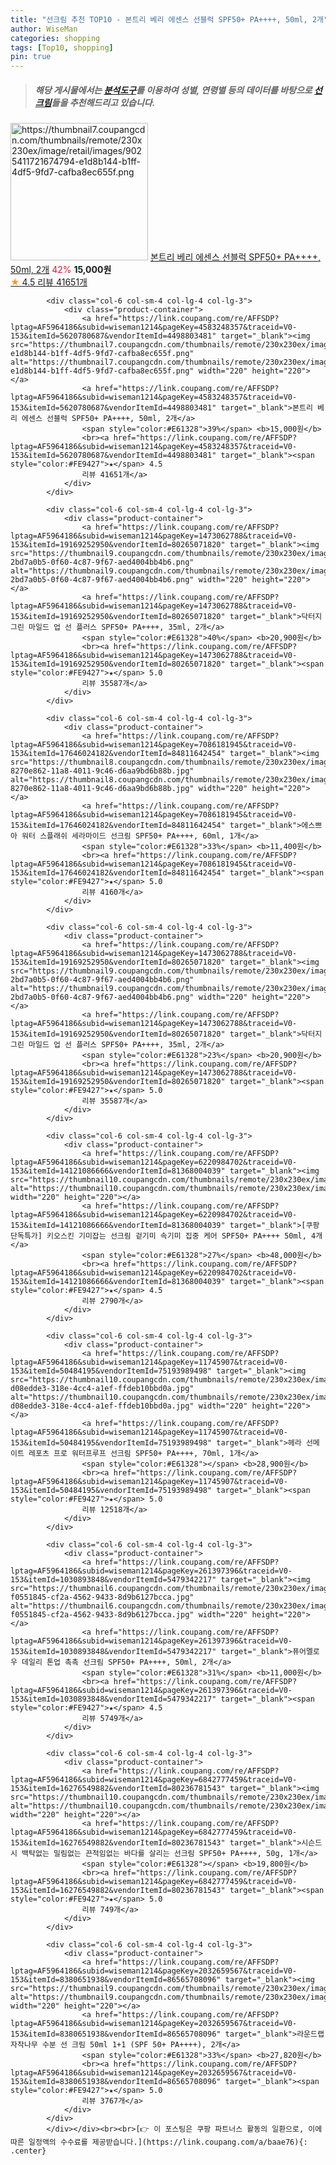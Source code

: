 ```yaml
---
title: "선크림 추천 TOP10 - 본트리 베리 에센스 선블럭 SPF50+ PA++++, 50ml, 2개"
author: WiseMan
categories: shopping
tags: [Top10, shopping]
pin: true
---
```


> ##### 해당 게시물에서는 [**분석도구**](https://itemscout.io/)를 이용하여 **성별**, **연령별** 등의 데이터를 바탕으로 [**선크림**](https://link.coupang.com/a/baae76)들을 추천해드리고 있습니다.
<div class="container"><div class="row">
            <div class="col-6 col-sm-4 col-lg-4 col-lg-3">
                <div class="product-container">
                    <a href="https://link.coupang.com/re/AFFSDP?lptag=AF5964186&subid=wiseman1214&pageKey=4583248357&traceid=V0-153&itemId=5620780687&vendorItemId=4498803481" target="_blank"><img src="https://thumbnail7.coupangcdn.com/thumbnails/remote/230x230ex/image/retail/images/9025411721674794-e1d8b144-b1ff-4df5-9fd7-cafba8ec655f.png" alt="https://thumbnail7.coupangcdn.com/thumbnails/remote/230x230ex/image/retail/images/9025411721674794-e1d8b144-b1ff-4df5-9fd7-cafba8ec655f.png" width="220" height="220"></a>
                    <a href="https://link.coupang.com/re/AFFSDP?lptag=AF5964186&subid=wiseman1214&pageKey=4583248357&traceid=V0-153&itemId=5620780687&vendorItemId=4498803481" target="_blank">본트리 베리 에센스 선블럭 SPF50+ PA++++, 50ml, 2개</a>
                    <span style="color:#E61328">42%</span> <b>15,000원</b>
                    <br><a href="https://link.coupang.com/re/AFFSDP?lptag=AF5964186&subid=wiseman1214&pageKey=4583248357&traceid=V0-153&itemId=5620780687&vendorItemId=4498803481" target="_blank"><span style="color:#FE9427">★</span> 4.5
                    리뷰 41651개</a>
                </div>
            </div>
            
            <div class="col-6 col-sm-4 col-lg-4 col-lg-3">
                <div class="product-container">
                    <a href="https://link.coupang.com/re/AFFSDP?lptag=AF5964186&subid=wiseman1214&pageKey=4583248357&traceid=V0-153&itemId=5620780687&vendorItemId=4498803481" target="_blank"><img src="https://thumbnail7.coupangcdn.com/thumbnails/remote/230x230ex/image/retail/images/9025411721674794-e1d8b144-b1ff-4df5-9fd7-cafba8ec655f.png" alt="https://thumbnail7.coupangcdn.com/thumbnails/remote/230x230ex/image/retail/images/9025411721674794-e1d8b144-b1ff-4df5-9fd7-cafba8ec655f.png" width="220" height="220"></a>
                    <a href="https://link.coupang.com/re/AFFSDP?lptag=AF5964186&subid=wiseman1214&pageKey=4583248357&traceid=V0-153&itemId=5620780687&vendorItemId=4498803481" target="_blank">본트리 베리 에센스 선블럭 SPF50+ PA++++, 50ml, 2개</a>
                    <span style="color:#E61328">39%</span> <b>15,000원</b>
                    <br><a href="https://link.coupang.com/re/AFFSDP?lptag=AF5964186&subid=wiseman1214&pageKey=4583248357&traceid=V0-153&itemId=5620780687&vendorItemId=4498803481" target="_blank"><span style="color:#FE9427">★</span> 4.5
                    리뷰 41651개</a>
                </div>
            </div>
            
            <div class="col-6 col-sm-4 col-lg-4 col-lg-3">
                <div class="product-container">
                    <a href="https://link.coupang.com/re/AFFSDP?lptag=AF5964186&subid=wiseman1214&pageKey=1473062788&traceid=V0-153&itemId=19169252950&vendorItemId=80265071820" target="_blank"><img src="https://thumbnail9.coupangcdn.com/thumbnails/remote/230x230ex/image/retail/images/321740849130073-2bd7a0b5-0f60-4c87-9f67-aed4004bb4b6.png" alt="https://thumbnail9.coupangcdn.com/thumbnails/remote/230x230ex/image/retail/images/321740849130073-2bd7a0b5-0f60-4c87-9f67-aed4004bb4b6.png" width="220" height="220"></a>
                    <a href="https://link.coupang.com/re/AFFSDP?lptag=AF5964186&subid=wiseman1214&pageKey=1473062788&traceid=V0-153&itemId=19169252950&vendorItemId=80265071820" target="_blank">닥터지 그린 마일드 업 선 플러스 SPF50+ PA++++, 35ml, 2개</a>
                    <span style="color:#E61328">40%</span> <b>20,900원</b>
                    <br><a href="https://link.coupang.com/re/AFFSDP?lptag=AF5964186&subid=wiseman1214&pageKey=1473062788&traceid=V0-153&itemId=19169252950&vendorItemId=80265071820" target="_blank"><span style="color:#FE9427">★</span> 5.0
                    리뷰 35587개</a>
                </div>
            </div>
            
            <div class="col-6 col-sm-4 col-lg-4 col-lg-3">
                <div class="product-container">
                    <a href="https://link.coupang.com/re/AFFSDP?lptag=AF5964186&subid=wiseman1214&pageKey=7086181945&traceid=V0-153&itemId=17646024182&vendorItemId=84811642454" target="_blank"><img src="https://thumbnail8.coupangcdn.com/thumbnails/remote/230x230ex/image/retail/images/1259350980702319-8270e862-11a8-4011-9c46-d6aa9bd6b88b.jpg" alt="https://thumbnail8.coupangcdn.com/thumbnails/remote/230x230ex/image/retail/images/1259350980702319-8270e862-11a8-4011-9c46-d6aa9bd6b88b.jpg" width="220" height="220"></a>
                    <a href="https://link.coupang.com/re/AFFSDP?lptag=AF5964186&subid=wiseman1214&pageKey=7086181945&traceid=V0-153&itemId=17646024182&vendorItemId=84811642454" target="_blank">에스쁘아 워터 스플래쉬 세라마이드 선크림 SPF50+ PA++++, 60ml, 1개</a>
                    <span style="color:#E61328">33%</span> <b>11,400원</b>
                    <br><a href="https://link.coupang.com/re/AFFSDP?lptag=AF5964186&subid=wiseman1214&pageKey=7086181945&traceid=V0-153&itemId=17646024182&vendorItemId=84811642454" target="_blank"><span style="color:#FE9427">★</span> 5.0
                    리뷰 4160개</a>
                </div>
            </div>
            
            <div class="col-6 col-sm-4 col-lg-4 col-lg-3">
                <div class="product-container">
                    <a href="https://link.coupang.com/re/AFFSDP?lptag=AF5964186&subid=wiseman1214&pageKey=1473062788&traceid=V0-153&itemId=19169252950&vendorItemId=80265071820" target="_blank"><img src="https://thumbnail9.coupangcdn.com/thumbnails/remote/230x230ex/image/retail/images/321740849130073-2bd7a0b5-0f60-4c87-9f67-aed4004bb4b6.png" alt="https://thumbnail9.coupangcdn.com/thumbnails/remote/230x230ex/image/retail/images/321740849130073-2bd7a0b5-0f60-4c87-9f67-aed4004bb4b6.png" width="220" height="220"></a>
                    <a href="https://link.coupang.com/re/AFFSDP?lptag=AF5964186&subid=wiseman1214&pageKey=1473062788&traceid=V0-153&itemId=19169252950&vendorItemId=80265071820" target="_blank">닥터지 그린 마일드 업 선 플러스 SPF50+ PA++++, 35ml, 2개</a>
                    <span style="color:#E61328">23%</span> <b>20,900원</b>
                    <br><a href="https://link.coupang.com/re/AFFSDP?lptag=AF5964186&subid=wiseman1214&pageKey=1473062788&traceid=V0-153&itemId=19169252950&vendorItemId=80265071820" target="_blank"><span style="color:#FE9427">★</span> 5.0
                    리뷰 35587개</a>
                </div>
            </div>
            
            <div class="col-6 col-sm-4 col-lg-4 col-lg-3">
                <div class="product-container">
                    <a href="https://link.coupang.com/re/AFFSDP?lptag=AF5964186&subid=wiseman1214&pageKey=6220984702&traceid=V0-153&itemId=14121086666&vendorItemId=81368004039" target="_blank"><img src="https://thumbnail10.coupangcdn.com/thumbnails/remote/230x230ex/image/vendor_inventory/73ff/06bd0a2f3045d93ae4bea9fd37d6fedd992ac7760a9d411f014bce8f0022.jpg" alt="https://thumbnail10.coupangcdn.com/thumbnails/remote/230x230ex/image/vendor_inventory/73ff/06bd0a2f3045d93ae4bea9fd37d6fedd992ac7760a9d411f014bce8f0022.jpg" width="220" height="220"></a>
                    <a href="https://link.coupang.com/re/AFFSDP?lptag=AF5964186&subid=wiseman1214&pageKey=6220984702&traceid=V0-153&itemId=14121086666&vendorItemId=81368004039" target="_blank">[쿠팡단독특가] 키오스킨 기미잡는 선크림 겉기미 속기미 집중 케어 SPF50+ PA++++ 50ml, 4개</a>
                    <span style="color:#E61328">27%</span> <b>48,000원</b>
                    <br><a href="https://link.coupang.com/re/AFFSDP?lptag=AF5964186&subid=wiseman1214&pageKey=6220984702&traceid=V0-153&itemId=14121086666&vendorItemId=81368004039" target="_blank"><span style="color:#FE9427">★</span> 4.5
                    리뷰 2790개</a>
                </div>
            </div>
            
            <div class="col-6 col-sm-4 col-lg-4 col-lg-3">
                <div class="product-container">
                    <a href="https://link.coupang.com/re/AFFSDP?lptag=AF5964186&subid=wiseman1214&pageKey=11745907&traceid=V0-153&itemId=50484195&vendorItemId=75193989498" target="_blank"><img src="https://thumbnail10.coupangcdn.com/thumbnails/remote/230x230ex/image/retail/images/8564168547424630-d08edde3-318e-4cc4-a1ef-ffdeb10bbd0a.jpg" alt="https://thumbnail10.coupangcdn.com/thumbnails/remote/230x230ex/image/retail/images/8564168547424630-d08edde3-318e-4cc4-a1ef-ffdeb10bbd0a.jpg" width="220" height="220"></a>
                    <a href="https://link.coupang.com/re/AFFSDP?lptag=AF5964186&subid=wiseman1214&pageKey=11745907&traceid=V0-153&itemId=50484195&vendorItemId=75193989498" target="_blank">헤라 선메이트 레포츠 프로 워터프루프 선크림 SPF50+ PA++++, 70ml, 1개</a>
                    <span style="color:#E61328"></span> <b>28,900원</b>
                    <br><a href="https://link.coupang.com/re/AFFSDP?lptag=AF5964186&subid=wiseman1214&pageKey=11745907&traceid=V0-153&itemId=50484195&vendorItemId=75193989498" target="_blank"><span style="color:#FE9427">★</span> 5.0
                    리뷰 12518개</a>
                </div>
            </div>
            
            <div class="col-6 col-sm-4 col-lg-4 col-lg-3">
                <div class="product-container">
                    <a href="https://link.coupang.com/re/AFFSDP?lptag=AF5964186&subid=wiseman1214&pageKey=261397396&traceid=V0-153&itemId=1030893848&vendorItemId=5479342217" target="_blank"><img src="https://thumbnail6.coupangcdn.com/thumbnails/remote/230x230ex/image/retail/images/3742451011626757-f0551845-cf2a-4562-9433-8d9b6127bcca.jpg" alt="https://thumbnail6.coupangcdn.com/thumbnails/remote/230x230ex/image/retail/images/3742451011626757-f0551845-cf2a-4562-9433-8d9b6127bcca.jpg" width="220" height="220"></a>
                    <a href="https://link.coupang.com/re/AFFSDP?lptag=AF5964186&subid=wiseman1214&pageKey=261397396&traceid=V0-153&itemId=1030893848&vendorItemId=5479342217" target="_blank">퓨어멜로우 데일리 톤업 촉촉 선크림 SPF50+ PA++++, 50ml, 2개</a>
                    <span style="color:#E61328">31%</span> <b>11,000원</b>
                    <br><a href="https://link.coupang.com/re/AFFSDP?lptag=AF5964186&subid=wiseman1214&pageKey=261397396&traceid=V0-153&itemId=1030893848&vendorItemId=5479342217" target="_blank"><span style="color:#FE9427">★</span> 4.5
                    리뷰 5749개</a>
                </div>
            </div>
            
            <div class="col-6 col-sm-4 col-lg-4 col-lg-3">
                <div class="product-container">
                    <a href="https://link.coupang.com/re/AFFSDP?lptag=AF5964186&subid=wiseman1214&pageKey=6842777459&traceid=V0-153&itemId=16276549882&vendorItemId=80236781543" target="_blank"><img src="https://thumbnail10.coupangcdn.com/thumbnails/remote/230x230ex/image/vendor_inventory/5df7/a0d2aec53b076cc08305ef78993a3dcf7f459211fd33fdf609d198938640.png" alt="https://thumbnail10.coupangcdn.com/thumbnails/remote/230x230ex/image/vendor_inventory/5df7/a0d2aec53b076cc08305ef78993a3dcf7f459211fd33fdf609d198938640.png" width="220" height="220"></a>
                    <a href="https://link.coupang.com/re/AFFSDP?lptag=AF5964186&subid=wiseman1214&pageKey=6842777459&traceid=V0-153&itemId=16276549882&vendorItemId=80236781543" target="_blank">시슨드시 백탁없는 밀림없는 끈적임없는 바다를 살리는 선크림 SPF50+ PA++++, 50g, 1개</a>
                    <span style="color:#E61328"></span> <b>19,800원</b>
                    <br><a href="https://link.coupang.com/re/AFFSDP?lptag=AF5964186&subid=wiseman1214&pageKey=6842777459&traceid=V0-153&itemId=16276549882&vendorItemId=80236781543" target="_blank"><span style="color:#FE9427">★</span> 5.0
                    리뷰 749개</a>
                </div>
            </div>
            
            <div class="col-6 col-sm-4 col-lg-4 col-lg-3">
                <div class="product-container">
                    <a href="https://link.coupang.com/re/AFFSDP?lptag=AF5964186&subid=wiseman1214&pageKey=2032659567&traceid=V0-153&itemId=8380651938&vendorItemId=86565708096" target="_blank"><img src="https://thumbnail9.coupangcdn.com/thumbnails/remote/230x230ex/image/vendor_inventory/3f06/10290cca7a4f167947ee43a826fd9edd3d1140e77ac351b23f09ddc456fc.JPG" alt="https://thumbnail9.coupangcdn.com/thumbnails/remote/230x230ex/image/vendor_inventory/3f06/10290cca7a4f167947ee43a826fd9edd3d1140e77ac351b23f09ddc456fc.JPG" width="220" height="220"></a>
                    <a href="https://link.coupang.com/re/AFFSDP?lptag=AF5964186&subid=wiseman1214&pageKey=2032659567&traceid=V0-153&itemId=8380651938&vendorItemId=86565708096" target="_blank">라운드랩 자작나무 수분 선 크림 50ml 1+1 (SPF 50+ PA++++), 2개</a>
                    <span style="color:#E61328">33%</span> <b>27,820원</b>
                    <br><a href="https://link.coupang.com/re/AFFSDP?lptag=AF5964186&subid=wiseman1214&pageKey=2032659567&traceid=V0-153&itemId=8380651938&vendorItemId=86565708096" target="_blank"><span style="color:#FE9427">★</span> 5.0
                    리뷰 3767개</a>
                </div>
            </div>
            </div></div><br><br>[👉 이 포스팅은 쿠팡 파트너스 활동의 일환으로, 이에 따른 일정액의 수수료를 제공받습니다.](https://link.coupang.com/a/baae76){: .center}